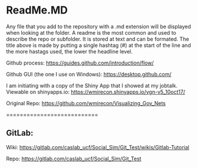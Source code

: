 # ReadMe.MD

Any file that you add to the repository with a .md extension will be displayed when looking at the folder. A readme is the most common
and used to describe the repo or subfolder. It is stored at text and can be formated. The title above is made by putting a single hashtag (#)
at the start of the line and the more hastags used, the lower the headline level.

Github process: https://guides.github.com/introduction/flow/

Github GUI (the one I use on Windows): https://desktop.github.com/

I am initiating with a copy of the Shiny App that I showed at my jobtalk.
Viewable on shinyapps.io: https://wmirecon.shinyapps.io/vgn-v5_10oct17/

Original Repo: https://github.com/wmirecon/Visualizing_Gov_Nets


===========================
## GitLab:

Wiki:
https://gitlab.com/caslab_ucf/Social_Sim/Git_Test/wikis/Gitlab-Tutorial

Repo:
https://gitlab.com/caslab_ucf/Social_Sim/Git_Test